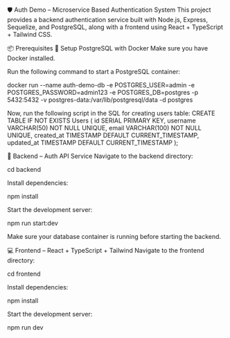 🛡️ Auth Demo – Microservice Based Authentication System
This project provides a backend authentication service built with Node.js, Express, Sequelize, and PostgreSQL, along with a frontend using React + TypeScript + Tailwind CSS.

📦 Prerequisites
🐘 Setup PostgreSQL with Docker
Make sure you have Docker installed.

Run the following command to start a PostgreSQL container:

docker run --name auth-demo-db
-e POSTGRES_USER=admin
-e POSTGRES_PASSWORD=admin123
-e POSTGRES_DB=postgres
-p 5432:5432
-v postgres-data:/var/lib/postgresql/data
-d postgres


Now, run the following script in the SQL for creating users table:
CREATE TABLE IF NOT EXISTS Users
(
    id         SERIAL PRIMARY KEY,
    username   VARCHAR(50)  NOT NULL UNIQUE,
    email      VARCHAR(100) NOT NULL UNIQUE,
    created_at TIMESTAMP DEFAULT CURRENT_TIMESTAMP,
    updated_at TIMESTAMP DEFAULT CURRENT_TIMESTAMP
);

🔧 Backend – Auth API Service
Navigate to the backend directory:

cd backend

Install dependencies:

npm install

Start the development server:

npm run start:dev

Make sure your database container is running before starting the backend.

💻 Frontend – React + TypeScript + Tailwind
Navigate to the frontend directory:

cd frontend

Install dependencies:

npm install

Start the development server:

npm run dev
